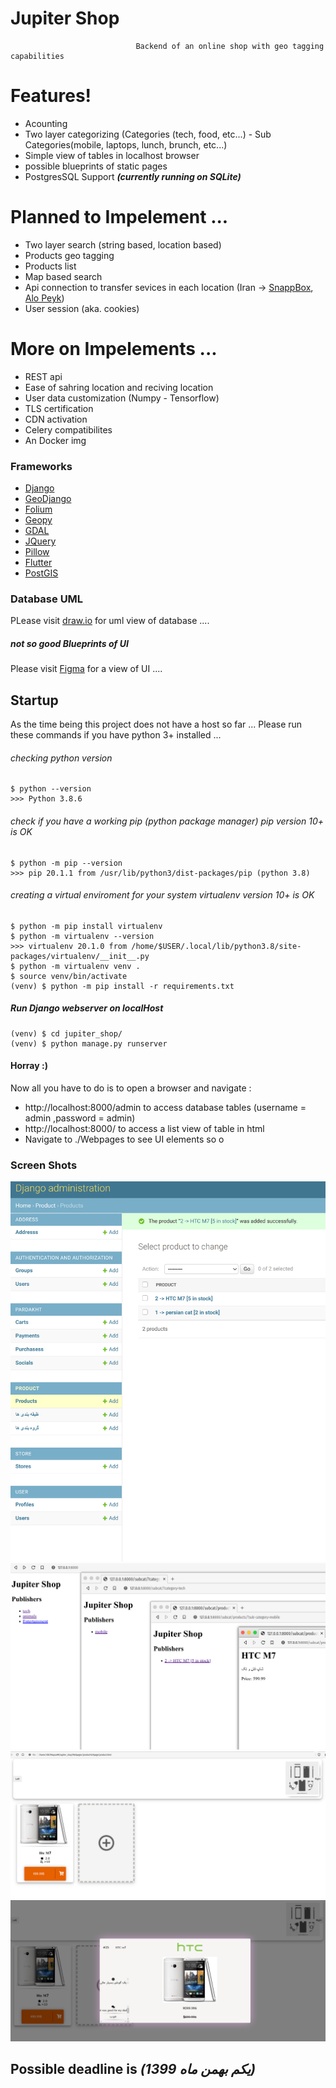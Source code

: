 # Jupiter Shop

                                Backend of an online shop with geo tagging capabilities

# Features!

  - Acounting
  - Two layer categorizing (Categories (tech, food, etc...) - Sub Categories(mobile, laptops, lunch, brunch, etc...)
  - Simple view of tables in localhost browser
  - possible blueprints of static pages
  - PostgresSQL Support  ***(currently running on SQLite)***

# Planned to Impelement ...
  - Two layer search (string based, location based)
  - Products geo tagging
  - Products list
  - Map based search
  - Api connection to transfer sevices in each location (Iran -> [SnappBox](https://snapp-box.com/), [Alo Peyk](https://alopeyk.com/))
  - User session (aka. cookies)
 

# More on Impelements ...
 - REST api 
 - Ease of sahring location and reciving location
 - User data customization (Numpy - Tensorflow)
 - TLS certification
 - CDN activation
 - Celery compatibilites
 - An Docker img


  
### Frameworks
  - [Django](https://www.djangoproject.com/)
  - [GeoDjango](https://docs.djangoproject.com/en/3.1/ref/contrib/gis/)
  - [Folium](https://pypi.org/project/folium/)
  - [Geopy](https://geopy.readthedocs.io/)
  - [GDAL](https://gdal.org/)
  - [JQuery](https://jquery.com/)
  - [Pillow](https://pypi.org/project/Pillow/)
  - [Flutter](https://flutter.dev/)          
  - [PostGIS](https://postgis.net/)
   
### Database UML
PLease visit [draw.io](https://drive.google.com/file/d/14R0g7Brj5t1caZul5YIUCOl-7HmGmGiq/view?usp=sharing) for uml view of database ....

##### not so good Blueprints of UI
Please visit [Figma](https://www.figma.com/file/tgrmOtdWLUeY2xr4ENFqUF/Jupiter-Shop-Proto-type-....?node-id=123%3A80) for a view of UI ....

## Startup
As the time being this project does not have a host so far ...
Please run these commands if you have python 3+ installed ...

###### checking python version
    $ python --version 
    >>> Python 3.8.6
###### check if you have a working pip (python package manager) pip version 10+ is OK
    $ python -m pip --version
    >>> pip 20.1.1 from /usr/lib/python3/dist-packages/pip (python 3.8)
###### creating a virtual enviroment for your system  virtualenv version 10+ is OK
    $ python -m pip install virtualenv
    $ python -m virtualenv --version
    >>> virtualenv 20.1.0 from /home/$USER/.local/lib/python3.8/site-packages/virtualenv/__init__.py
    $ python -m virtualenv venv .
    $ source venv/bin/activate
    (venv) $ python -m pip install -r requirements.txt
    
##### Run Django webserver on localHost
    (venv) $ cd jupiter_shop/
    (venv) $ python manage.py runserver

#### Horray :) 
Now all you have to do is to open a browser and navigate :
  - http://localhost:8000/admin  to access database tables (username = admin ,password = admin)
  - http://localhost:8000/  to access a list view of table in html
  - Navigate to ./Webpages to see UI elements so o

### Screen Shots
![Screenshot](Screenshots/admin_page.png)
![Screenshot](Screenshots/simple_list_view.png)
![Screenshot](Screenshots/products_list.png)
![Screenshot](Screenshots/product_list_overlay.png)
## Possible deadline is ***(یکم بهمن ماه 1399)***
